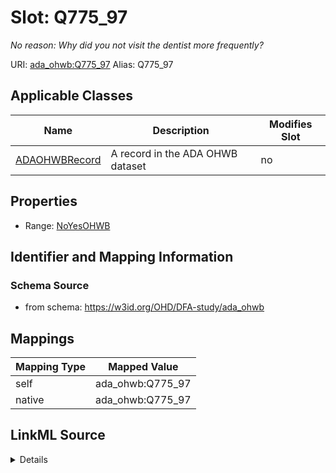 

# Slot: Q775_97 


_No reason: Why did you not visit the dentist more frequently?_





URI: [ada_ohwb:Q775_97](https://w3id.org/OHD/DFA-study/ada_ohwb/Q775_97)
Alias: Q775_97

<!-- no inheritance hierarchy -->





## Applicable Classes

| Name | Description | Modifies Slot |
| --- | --- | --- |
| [ADAOHWBRecord](ADAOHWBRecord.md) | A record in the ADA OHWB dataset |  no  |







## Properties

* Range: [NoYesOHWB](NoYesOHWB.md)





## Identifier and Mapping Information







### Schema Source


* from schema: https://w3id.org/OHD/DFA-study/ada_ohwb




## Mappings

| Mapping Type | Mapped Value |
| ---  | ---  |
| self | ada_ohwb:Q775_97 |
| native | ada_ohwb:Q775_97 |




## LinkML Source

<details>
```yaml
name: Q775_97
description: 'No reason: Why did you not visit the dentist more frequently?'
from_schema: https://w3id.org/OHD/DFA-study/ada_ohwb
rank: 1000
alias: Q775_97
domain_of:
- ADA_OHWBRecord
range: NoYesOHWB

```
</details>